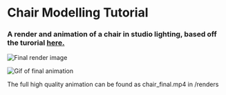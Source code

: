 # Chair Modelling Tutorial

### A render and animation of a chair in studio lighting, based off the turorial [here.](https://www.youtube.com/watch?v=Hf2esGA7vCc&list=PLjEaoINr3zgEL9UjPTLWQhLFAK7wVaRMR&index=1)

![Final render image](/renders/chair_final.png)

![Gif of final animation](/renders/chair_final.gif)

The full high quality animation can be found as chair_final.mp4 in /renders